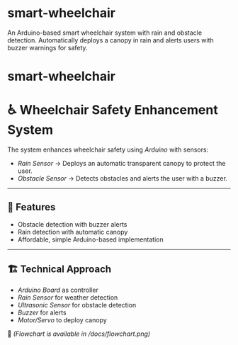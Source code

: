 # smart-wheelchair
An Arduino-based smart wheelchair system with rain and obstacle detection.   Automatically deploys a canopy in rain and alerts users with buzzer warnings for safety.  
# smart-wheelchair
# ♿ Wheelchair Safety Enhancement System


The system enhances wheelchair safety using *Arduino* with sensors:
- *Rain Sensor* → Deploys an automatic transparent canopy to protect the user.
- *Obstacle Sensor* → Detects obstacles and alerts the user with a buzzer.

---

## 🚀 Features
- Obstacle detection with buzzer alerts
- Rain detection with automatic canopy
- Affordable, simple Arduino-based implementation

---

## 🏗 Technical Approach
- *Arduino Board* as controller
- *Rain Sensor* for weather detection
- *Ultrasonic Sensor* for obstacle detection
- *Buzzer* for alerts
- *Motor/Servo* to deploy canopy

📌 *(Flowchart is available in /docs/flowchart.png)*


